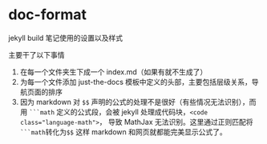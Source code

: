 # doc-format

jekyll build 笔记使用的设置以及样式

主要干了以下事情

1. 在每一个文件夹生下成一个 index.md（如果有就不生成了）
2. 为每一个文件添加 just-the-docs 模板中定义的头部，主要包括层级关系，导航页面的排序
3. 因为 markdown 对 `$$` 声明的公式的处理不是很好（有些情况无法识别），而用 ` ```math ` 定义的公式段，会被 jekyll 处理成代码块，`<code class="language-math">`， 导致 MathJax 无法识别。这里通过正则匹配将` ```math `转化为`$$` 这样 markdown 和网页就都能完美显示公式了。
